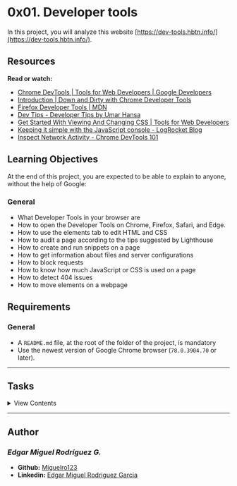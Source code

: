 # 0x01. Developer tools

In this project, you will analyze this website [https://dev-tools.hbtn.info/](https://dev-tools.hbtn.info/).

## Resources

**Read or watch:**

- [Chrome DevTools | Tools for Web Developers | Google Developers](https://developers.google.com/web/tools/chrome-devtools/)
- [Introduction | Down and Dirty with Chrome Developer Tools](https://blittle.github.io/chrome-dev-tools/)
- [Firefox Developer Tools | MDN](https://developer.mozilla.org/en-US/docs/Tools)
- [Dev Tips - Developer Tips by Umar Hansa](https://umaar.com/dev-tips/)
- [Get Started With Viewing And Changing CSS | Tools for Web Developers](https://developers.google.com/web/tools/chrome-devtools/css)
- [Keeping it simple with the JavaScript console - LogRocket Blog](https://blog.logrocket.com/keeping-it-simple-with-the-javascript-console/)
- [Inspect Network Activity - Chrome DevTools 101](https://www.youtube.com/watch?v=e1gAyQuIFQo&feature=youtu.be)

## Learning Objectives

At the end of this project, you are expected to be able to explain to anyone, without the help of Google:

### General

- What Developer Tools in your browser are
- How to open the Developer Tools on Chrome, Firefox, Safari, and Edge.
- How to use the elements tab to edit HTML and CSS
- How to audit a page according to the tips suggested by Lighthouse
- How to create and run snippets on a page
- How to get information about files and server configurations
- How to block requests
- How to know how much JavaScript or CSS is used on a page
- How to detect 404 issues
- How to move elements on a webpage

## Requirements

### General

- A `README.md` file, at the root of the folder of the project, is mandatory
- Use the newest version of Google Chrome browser (`78.0.3904.70` or later).

---

## Tasks

<details>
<summary>View Contents</summary>

### [0. Responsive device](./0-responsive_device.png)

Go to https://dev-tools.hbtn.info/

Take a screenshot of the website using the device toolbar Choose iPhone X and show the size in your screenshot

**Repo:**

* GitHub repository: holbertonschool-web_front_end
* Directory: 0x01-developer_tools
* File: 0-responsive_device.png

### [1. Change the background color](./1-change_bg_color.png)

Go to https://dev-tools.hbtn.info/

Change the background-color of the body to use #4233bd Take a screenshot of the PORTFOLIO section

**Repo:**

* GitHub repository: holbertonschool-web_front_end
* Directory: 0x01-developer_tools
* File: 1-change_bg_color.png

### [2. Force element state](./2-pathways_menu.png)

Go to https://dev-tools.hbtn.info/

Force the hover state of the “cake” block in the section Portfolio Take a screenshot of it

**Repo:**

* GitHub repository: holbertonschool-web_front_end
* Directory: 0x01-developer_tools
* File: 2-pathways_menu.png

### [3. Copy all the styles of the button](./3-button_styles)

Go to https://dev-tools.hbtn.info/

Select the Download me! and copy all the CSS styling that is applied on this button.

Your answer file must contain all CSS styling one per line like this example:

$ head -2 3-button_styles
border-radius: 1px;
color: #FF00FF;
$

**Repo:**

* GitHub repository: holbertonschool-web_front_end
* Directory: 0x01-developer_tools
* File: 3-button_styles

### [4. Change button styles](./4-new_buttons.png)

Go to https://dev-tools.hbtn.info/

All primary buttons (btn-primary) should have the #0080ee color as a background color
All outlined buttons (btn-outline) should have #0020aa for the text color
Screenshot all buttons that changed and merge it to one image

**Repo:**

* GitHub repository: holbertonschool-web_front_end
* Directory: 0x01-developer_tools
* File: 4-new_buttons.png

### [5. Remove part of the website](./5-deleted_elements.png)

Go to https://dev-tools.hbtn.info/

Remove the div of the “cake” box in the section Portfolio

Take a screenshot of it

**Repo:**

* GitHub repository: holbertonschool-web_front_end
* Directory: 0x01-developer_tools
* File: 5-deleted_elements.png

### [6. Where is it coming from?](./6-declaration_file)

Go to https://dev-tools.hbtn.info/

On the right panel, click on the Computed tab
Then, select the h2 width the text ABOUT
Search for margin-bottom
Which file is coming from that declaration?

**Repo:**

* GitHub repository: holbertonschool-web_front_end
* Directory: 0x01-developer_tools
* File: 6-declaration_file

### [7. How many listeners](./7-number_of_listeners)

Go to https://dev-tools.hbtn.info/

How many times click events are referenced in JavaScript files?

**Repo:**

* GitHub repository: holbertonschool-web_front_end
* Directory: 0x01-developer_tools
* File: 7-number_of_listeners

### [8. What is the HSL code](./8-hsl)

Go to https://dev-tools.hbtn.info/

Select the primary button “Send”

What is the equivalent value of the hexadecimal background-color, in HSL?

(format of your answer should be: hsl(<VALUES>);, example: hsl(241, 23%, 24%); following by a new line)

**Repo:**

* GitHub repository: holbertonschool-web_front_end
* Directory: 0x01-developer_tools
* File: 8-hsl

### [9. The max-width of the container](./9-max_width)

Go to https://dev-tools.hbtn.info/

What is the max-width for the first .container in the section “About”? (your browser width must be between 1250px and 1440px and with a zoom at 100%)

(format of your answer should be max-width: <VALUE>;, example: max-width: 670px)

**Repo:**

* GitHub repository: holbertonschool-web_front_end
* Directory: 0x01-developer_tools
* File: 9-max_width

### [10. Moving around](./10-moved_around.png)

Go to https://dev-tools.hbtn.info/

Switch the section “About” and “Portfolio”

Take a screenshot of it

**Repo:**

* GitHub repository: holbertonschool-web_front_end
* Directory: 0x01-developer_tools
* File: 10-moved_around.png

### [11. Coverage](./11-coverage)

Go to https://dev-tools.hbtn.info/

How many bytes that freelancer.css covers?

Answer file must contain the value in Byte (example: 6144 for 6KB)

**Repo:**

* GitHub repository: holbertonschool-web_front_end
* Directory: 0x01-developer_tools
* File: 11-coverage

### [12. Emulate the print version of the webpage](./12-print_version.png)

Go to https://dev-tools.hbtn.info/

Take a screenshot of the homepage, only emulation the CSS print version of the website.

**Repo:**

* GitHub repository: holbertonschool-web_front_end
* Directory: 0x01-developer_tools
* File: 12-print_version.png

### [13. Using the console](./13-logo_dollar0)

Go to https://dev-tools.hbtn.info/

Select the Avatar image in the header and type $0 in the console. Enter.

What does it return?

**Repo:**

* GitHub repository: holbertonschool-web_front_end
* Directory: 0x01-developer_tools
* File: 13-logo_dollar0

### [14. Write code in the console](./14-doc_title)

Go to https://dev-tools.hbtn.info/

Write in the console console.log(document.title), what is returned?

**Repo:**

* GitHub repository: holbertonschool-web_front_end
* Directory: 0x01-developer_tools
* File: 14-doc_title

### [15. Holberton web framework](./15-hbtn_framework)

Go to https://dev-tools.hbtn.info/

Which front-end framework could we guess this page is using?

In your answer file only put the letter of the multiple choice answer from below:

A. React JS
B. Material Design
C. Bootstrap
D. Angular JS

**Repo:**

* GitHub repository: holbertonschool-web_front_end
* Directory: 0x01-developer_tools
* File: 15-hbtn_framework

### [16. Homepage weight](./16-weight.png)

Go to https://dev-tools.hbtn.info/

What is the total weight of the page (with all the elements)?

Take a screenshot of it

**Repo:**

* GitHub repository: holbertonschool-web_front_end
* Directory: 0x01-developer_tools
* File: 16-weight.png

### [17. Number of requests](./17-requests.png)

Go to https://dev-tools.hbtn.info/

What is the number of requests done when accessing this page?

Take a screenshot of it

**Repo:**

* GitHub repository: holbertonschool-web_front_end
* Directory: 0x01-developer_tools
* File: 17-requests.png

### [18. Number of CSS files](./18-css_loaded)

Go to https://dev-tools.hbtn.info/

How many CSS resources are loaded on this page?

**Repo:**

* GitHub repository: holbertonschool-web_front_end
* Directory: 0x01-developer_tools
* File: 18-css_loaded

### [19. Number of images](./19-images_loaded)

Go to https://dev-tools.hbtn.info/

How many image resources are loaded on this page?

**Repo:**

* GitHub repository: holbertonschool-web_front_end
* Directory: 0x01-developer_tools
* File: 19-images_loaded

### [20. Favicon image type](./20-favicon_type)

Go to https://dev-tools.hbtn.info/

What is the type value of the favicon image?

**Repo:**

* GitHub repository: holbertonschool-web_front_end
* Directory: 0x01-developer_tools
* File: 20-favicon_type

### [21. Font library](./21-hbtn_font_lib)

Go to https://dev-tools.hbtn.info/

Holberton School website uses a font library for their icons, which one is it?

**Repo:**

* GitHub repository: holbertonschool-web_front_end
* Directory: 0x01-developer_tools
* File: 21-hbtn_font_lib

### [22. XHR calls](./22-xhr_calls)

Go to https://dev-tools.hbtn.info/

What is the name of the resource that generates 1 XHR calls?

**Repo:**

* GitHub repository: holbertonschool-web_front_end
* Directory: 0x01-developer_tools
* File: 22-xhr_calls

### [23. Audits panel](./23-performance_audit.png)

Go to https://dev-tools.hbtn.info/

What is the notation for Performance (desktop mode and no throlling)?

Take a screenshot of it

**Repo:**

* GitHub repository: holbertonschool-web_front_end
* Directory: 0x01-developer_tools
* File: 23-performance_audit.png

### [24. Static assets](./24-static_assets_audit.png)

Go to https://dev-tools.hbtn.info/

How many static assets need a better cache policy?

Take a screenshot of it

**Repo:**

* GitHub repository: holbertonschool-web_front_end
* Directory: 0x01-developer_tools
* File: 24-static_assets_audit.png

### [25. Accessibility](./25-contrast_issue)

Go to https://dev-tools.hbtn.info/

When you run an accessibility audit, what is the contrast issue?

In your answer file only put the letter of the multiple choice answer from below:

A. Image elements do not have [alt] attributes
B. Links do not have a discernible name
C. Background and foreground colors do not have a sufficient contrast ratio.

**Repo:**

* GitHub repository: holbertonschool-web_front_end
* Directory: 0x01-developer_tools
* File: 25-contrast_issue

### [26. No alt](./26-no_alt)

Go to https://dev-tools.hbtn.info/

Which classes are on the images that have no alt attribute?

Your answer file must contains all classes, example: .my_class.my_second if 2 classes

**Repo:**

* GitHub repository: holbertonschool-web_front_end
* Directory: 0x01-developer_tools
* File: 26-no_alt

### [27. Best practices](./27-missing_attr)

Go to https://dev-tools.hbtn.info/

Which attribute is missing on all the links with the target _blank?

In your answer file only put the letter of the multiple choice answer from below:

A. rel="noopener"
B. rel="noreferrer"
C. A and B
D. rel = "nofollow"

**Repo:**

* GitHub repository: holbertonschool-web_front_end
* Directory: 0x01-developer_tools
* File: 27-missing_attr

### [28. SEO](./28-unclear_desc.png)

Go to https://dev-tools.hbtn.info/

Which link has text that is not descriptive enough?

Take a screenshot of it

**Repo:**

* GitHub repository: holbertonschool-web_front_end
* Directory: 0x01-developer_tools
* File: 28-unclear_desc.png

### [29. Sources](./29-how_many_colors.png)

Go to https://dev-tools.hbtn.info/

The sources panel allow you to edit files, add breakpoints to analyse your JavaScript code and create snippets.

Create a new snippet called allcolors.js
Copy-paste the code on that page
Run the code
Take a screenshot of the result in your console

**Repo:**

* GitHub repository: holbertonschool-web_front_end
* Directory: 0x01-developer_tools
* File: 29-how_many_colors.png

### [30. Block CSS files](./30-no_css.png)

Go to https://dev-tools.hbtn.info/

Block all CSS requests

Take a screenshot of it

**Repo:**

* GitHub repository: holbertonschool-web_front_end
* Directory: 0x01-developer_tools
* File: 30-no_css.png

### [31. Application panel](./31-session_storage_key)

Go to https://dev-tools.hbtn.info/

The application panel gives you access to the storage (cookies, sessions, cache…) and some other options as Services Workers and more recently, notifications.

What is the only key present in the session storage for this page?

**Repo:**

* GitHub repository: holbertonschool-web_front_end
* Directory: 0x01-developer_tools
* File: 31-session_storage_key

### [32. Service workers](./32-service_workers)

Go to https://dev-tools.hbtn.info/

Does this page have any service workers? Yes or No

**Repo:**

* GitHub repository: holbertonschool-web_front_end
* Directory: 0x01-developer_tools
* File: 32-service_workers

### [33. Security](./33-ssl_cert)

Go to https://dev-tools.hbtn.info/

The security panel allows you to make sure HTTS is properly implement on a webpage.

Which organization issued the SSL certificate for this page?

**Repo:**

* GitHub repository: holbertonschool-web_front_end
* Directory: 0x01-developer_tools
* File: 33-ssl_cert

### [34. Expiration date](./34-ssl_expiration.png)

Go to https://dev-tools.hbtn.info/

When does the SSL certificate expire?

Take a screenshot of it

**Repo:**

* GitHub repository: holbertonschool-web_front_end
* Directory: 0x01-developer_tools
* File: 34-ssl_expiration.png

</details>

---

## Author
### _Edgar Miguel Rodríguez G._

- **Github:** [Miguelro123](https://github.com/Miguelro123) 
- **Linkedin:** [Edgar Miguel Rodriguez Garcia](https://www.linkedin.com/in/edgar-miguel-rodriguez-garcia-20a5281a2/)
